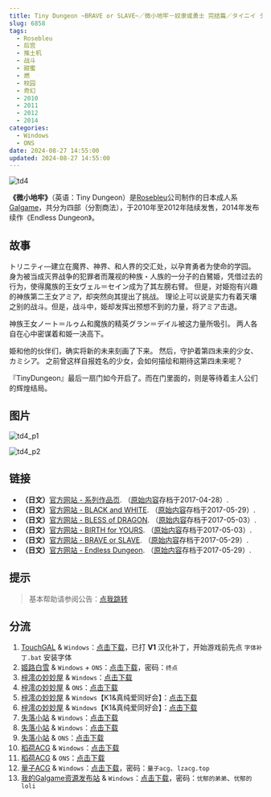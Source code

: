 ```yaml
---
title: Tiny Dungeon ~BRAVE or SLAVE~／微小地牢－奴隶或勇士 完结篇／タイニイ ダンジョン ブレイブオアスレイブ
slug: 6858
tags:
  - Rosebleu
  - 后宫
  - 推土机
  - 战斗
  - 甜蜜
  - 燃
  - 校园
  - 奇幻
  - 2010
  - 2011
  - 2012
  - 2014
categories:
  - Windows
  - ONS
date: 2024-08-27 14:55:00
updated: 2024-08-27 14:55:00
---
```


![td4](https://static.saop.cc/vns/img/td4.webp)

**《微小地牢》**（英语：Tiny Dungeon）是[Rosebleu](https://zh.moegirl.org.cn/Rosebleu)公司制作的日本成人系[Galgame](https://zh.moegirl.org.cn/Galgame)，共分为四部（分割商法），于2010年至2012年陆续发售，2014年发布续作《Endless Dungeon》。

<!-- more -->

## 故事

トリニティ—建立在魔界、神界、和人界的交汇处，以孕育勇者为使命的学园。
身为被当成灭界战争的犯罪者而蔑视的种族・人族的一分子的白鷺姫，凭借过去的行为，使得魔族的王女ヴェル＝セイン成为了其左膀右臂。
但是，对姫抱有兴趣的神族第二王女アミア，却突然向其提出了挑战。
理论上可以说是实力有着天壤之别的战斗。但是，战斗中，姫却发挥出预想不到的力量，将アミア击退。

神族王女ノート＝ルゥム和魔族的精英グラン＝デイル被这力量所吸引。
两人各自在心中密谋着和姫一决高下。

姫和他的伙伴们，确实将新的未来刻画了下来。
然后，守护着第四未来的少女、カミシア。
之前曾这样自报姓名的少女，会如何描绘和期待这第四未来呢？

『TinyDungeon』最后一扇门如今开启了。而在门里面的，则是等待着主人公们的辉煌结局。

## 图片

![td4_p1](https://static.saop.cc/vns/img/td4_p1.webp)

![td4_p2](https://static.saop.cc/vns/img/td4_p2.webp)

## 链接

- **（日文）**[官方网站 - 系列作品页](https://web.archive.org/web/20170428225022/https://www.rosebleu.jp/product/TinyDungeon/). （[原始内容](https://www.rosebleu.jp/product/TinyDungeon/)存档于2017-04-28）.
- **（日文）**[官方网站 - BLACK and WHITE](https://web.archive.org/web/20170529193923/https://www.rosebleu.jp/product/TinyDungeon/td1/). （[原始内容](https://www.rosebleu.jp/product/TinyDungeon/td1/)存档于2017-05-29）.
- **（日文）**[官方网站 - BLESS of DRAGON](https://web.archive.org/web/20170503180105/https://www.rosebleu.jp/product/TinyDungeon/td2/). （[原始内容](https://www.rosebleu.jp/product/TinyDungeon/td2/)存档于2017-05-03）.
- **（日文）**[官方网站 - BIRTH for YOURS](https://web.archive.org/web/20170503180127/https://www.rosebleu.jp/product/TinyDungeon/td3/). （[原始内容](https://www.rosebleu.jp/product/TinyDungeon/td3/)存档于2017-05-03）.
- **（日文）**[官方网站 - BRAVE or SLAVE](https://web.archive.org/web/20170529193549/https://www.rosebleu.jp:80/product/TinyDungeon/td4). （[原始内容](https://www.rosebleu.jp:80/product/TinyDungeon/td4)存档于2017-05-29）.
- **（日文）**[官方网站 - Endless Dungeon](https://web.archive.org/web/20170529200146/https://www.rosebleu.jp:80/product/ed). （[原始内容](https://www.rosebleu.jp:80/product/ed)存档于2017-05-29）.

## 提示

> 基本帮助请参阅公告：[点我跳转](/p/announcement/)

## 分流

1. [TouchGAL](https://www.touchgal.net/) & `Windows`：[点击下载](https://pan.touchgal.net/s/wj21Tv)，已打 **V1** 汉化补丁，开始游戏前先点 `字体补丁.bat` 安装字体
2. [姬路白雪](https://pan.jlbx.xyz/) & `Windows` + `ONS`：[点击下载](https://pan.jlbx.xyz/?s=Tiny%20Dungeon)，密码：`终点`
3. [梓澪の妙妙屋](https://zi0.cc/) & `Windows`：[点击下载](https://zi0.cc/d/%60%E3%80%90%E5%90%88%E9%9B%86%E7%B3%BB%E5%88%97%E3%80%91/%E6%B1%89%E5%8C%96galgame%E4%BC%9A%E7%A4%BE%E5%90%88%E9%9B%86/%E6%B1%89%E5%8C%96%E4%BC%9A%E7%A4%BE%E5%90%88%E9%9B%86%E9%83%A8%E5%88%86%20part19/Rosebleu/%5B120727%5D%5BRosebleu%5D%20Tiny%20Dungeon%20%EF%BD%9E%20BRAVE%20or%20SLAVE%20%EF%BD%9E.rar?sign=8vxodM0wK9N7YO7DaGYCf92RjR5NLIzOBNpnBqbTtSo=:0)
4. [梓澪の妙妙屋](https://zi0.cc/) & `ONS`：[点击下载](https://zi0.cc/d/%60%E3%80%90%E5%BD%92%20%E6%A1%A3%E3%80%91/%E3%80%90ONS%E5%90%88%E9%9B%86%E3%80%91/%5BRosebleu%5DTiny%20Dungeon4.7z?sign=VEztfKDAqgjokM-6N9M-ovrGSitehFQjnVxoTXw5TyE=:0)
5. [梓澪の妙妙屋](https://zi0.cc/) & `Windows`【K1&真纯爱同好会】：[点击下载](https://zi0.cc/d/%60%E3%80%90%E5%90%88%E9%9B%86%E7%B3%BB%E5%88%97%E3%80%91/%E5%8D%97%2BGalGame%E6%B1%89%E5%8C%96%E5%8C%BA%E5%85%A8%E5%8C%BA%E8%B5%84%E6%BA%90%E5%A4%87%E4%BB%BD/1/20/%5BRosebleu%5D%20Tiny%20Dungeon1~4%E5%8F%8A%E7%BB%AD%E4%BD%9C%20%E6%B1%89%E5%8C%96%E7%A1%AC%E7%9B%98%E7%89%88%5B%EF%BC%AB%EF%BC%91%26%E7%9C%9F%E7%BA%AF%E7%88%B1%E5%90%8C%E5%A5%BD%E4%BC%9A%5D.zip?sign=yY0-zpBUfbSH-wNZdCtZ0_q1grGX9DlvUWTHVICXHzM=:0)
6. [梓澪の妙妙屋](https://zi0.cc/) & `Windows`【K1&真纯爱同好会】：[点击下载](https://zi0.cc/d/%60%E3%80%90%E5%90%88%E9%9B%86%E7%B3%BB%E5%88%97%E3%80%91/%E5%8D%97%2BGalGame%E6%B1%89%E5%8C%96%E5%8C%BA%E5%85%A8%E5%8C%BA%E8%B5%84%E6%BA%90%E5%A4%87%E4%BB%BD/1/20/%5BRosebleu%5DTiny%20Dungeon%E5%9B%9B%E9%83%A8%E6%9B%B2%E5%90%88%E9%9B%86%E6%B1%89%E5%8C%96%E7%A1%AC%E7%9B%98%E7%89%88%5B12.35G%5D%5BK1%26%E7%9C%9F%E7%BA%AF%E7%88%B1%E5%90%8C%E5%A5%BD%E4%BC%9A%5D.zip?sign=qzGLabt9l1cZ02E7iAwqzKdi2K8SoBMO9wP0kxlx6mE=:0)
7. [失落小站](https://www.shinnku.com/) & `Windows`：[点击下载](https://www.shinnku.com/api/download/0/win/Tiny%20Dungeon%EF%BD%9EBRAVE%20or%20SLAVE.7z)
8. [失落小站](https://www.shinnku.com/) & `Windows`：[点击下载](https://www.shinnku.com/api/download/zd/0501-1000/[120727][Rosebleu]%20Tiny%20Dungeon%20%EF%BD%9E%20BRAVE%20or%20SLAVE%20%EF%BD%9E.rar)
9. [失落小站](https://www.shinnku.com/) & `ONS`：[点击下载](https://www.shinnku.com/api/download/0/ons/Tiny%20Dungeon4%20%E5%AE%8C%E7%BB%93%E7%AF%87.zip)
10. [稻荷ACG](https://amoebi.com/) & `Windows`：[点击下载](https://sakustar.com/art/2813)
11. [稻荷ACG](https://amoebi.com/) & `ONS`：[点击下载](https://sakustar.com/art/3683)
12. [量子ACG](https://lzacg.org/) & `Windows`：[点击下载](https://lzacg.org/4805)，密码：`量子acg`、`lzacg.top`
13. [我的Galgame资源发布站](https://www.ttloli.com/) & `Windows`：[点击下载](https://www.ttloli.com/tiny-dungeon-brave-or-slave.html)，密码：`忧郁的弟弟`、`忧郁的loli`
